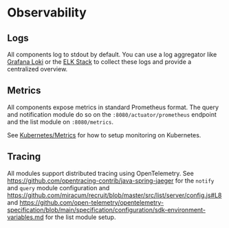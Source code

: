 # Observability

## Logs

All components log to stdout by default. You can use a log aggregator like [Grafana Loki](https://grafana.com/oss/loki/)
or the [ELK Stack](https://www.elastic.co/elastic-stack) to collect these logs and provide a centralized overview.

## Metrics

All components expose metrics in standard Prometheus format. The query and notification module do so on the
`:8080/actuator/prometheus` endpoint and the list module on `:8080/metrics`.

See [Kubernetes/Metrics](./kubernetes.md#metrics) for how to setup monitoring on Kubernetes.

## Tracing

All modules support distributed tracing using OpenTelemetry.
See <https://github.com/opentracing-contrib/java-spring-jaeger> for the `notify` and `query` module configuration and <https://github.com/miracum/recruit/blob/master/src/list/server/config.js#L8>
and <https://github.com/open-telemetry/opentelemetry-specification/blob/main/specification/configuration/sdk-environment-variables.md>
for the list module setup.
